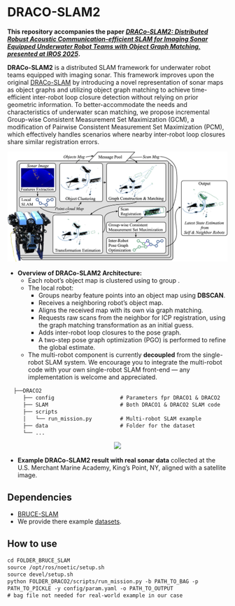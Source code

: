 # DRACO-SLAM2
**This repository accompanies the paper *[DRACo-SLAM2: Distributed Robust Acoustic Communication-efficient SLAM for Imaging Sonar Equipped Underwater Robot Teams with Object Graph Matching, presented at IROS 2025]()*.**

**DRACo-SLAM2** is a distributed SLAM framework for underwater robot teams equipped with imaging sonar. 
This framework improves upon the original [DRACo-SLAM](https://github.com/jake3991/DRACo-SLAM) by introducing a novel representation of sonar maps as object graphs and utilizing object graph matching to achieve time-efficient inter-robot loop closure detection without relying on prior geometric information. 
To better-accommodate the needs and characteristics of underwater scan matching, we propose incremental Group-wise Consistent Measurement Set Maximization (GCM), a modification of Pairwise Consistent Measurement Set Maximization (PCM), which effectively handles scenarios where nearby inter-robot loop closures share similar registration errors.
<p align="center"><img src="fig/pipeline.jpg" width=700></p>

- **Overview of DRACo-SLAM2 Architecture:**
  - Each robot’s object map is clustered using  to group . 
  - The local robot:
    - Groups nearby feature points into an object map using **DBSCAN**.
    - Receives a neighboring robot’s object map. 
    - Aligns the received map with its own via graph matching. 
    - Requests raw scans from the neighbor for ICP registration, using the graph matching transformation as an initial guess. 
    - Adds inter-robot loop closures to the pose graph. 
    - A two-step pose graph optimization (PGO) is performed to refine the global estimate.
  - The multi-robot component is currently **decoupled** from the single-robot SLAM system. We encourage you to integrate the multi-robot code with your own single-robot SLAM front-end — any implementation is welcome and appreciated.
```
  ├──DRACO2
     ├── config                     # Parameters fpr DRACO1 & DRACO2
     ├── SLAM                       # Both DRACO1 & DRACO2 SLAM code
     ├── scripts
     │   └── run_mission.py         # Multi-robot SLAM example
     ├── data                       # Folder for the dataset
     └── ...
  ```
<p align="center"><img src="fig/usmma_real.gif" width=700></p>

 - **Example DRACo-SLAM2 result with real sonar data** collected at the U.S. Merchant Marine Academy, King’s Point, NY, aligned with a satellite image.

## Dependencies
- [BRUCE-SLAM](https://github.com/jake3991/sonar-SLAM)
- We provide there example [datasets](https://huggingface.co/datasets/yeweihuang/DRACO2_Datasets).
## How to use

```
cd FOLDER_BRUCE_SLAM
source /opt/ros/noetic/setup.sh
source devel/setup.sh
python FOLDER_DRACO2/scripts/run_mission.py -b PATH_TO_BAG -p PATH_TO_PICKLE -y config/param.yaml -o PATH_TO_OUTPUT
# bag file not needed for real-world example in our case
```

